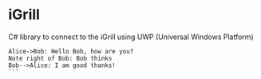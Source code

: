 # iGrill
C# library to connect to the iGrill using UWP (Universal Windows Platform)

```sequence
Alice->Bob: Hello Bob, how are you?
Note right of Bob: Bob thinks
Bob-->Alice: I am good thanks!
​```